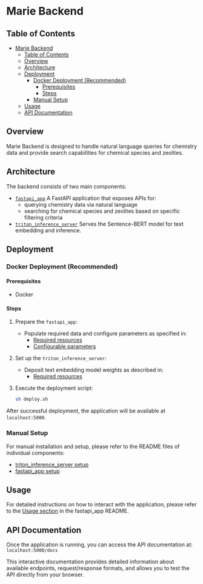 # Marie Backend

## Table of Contents
- [Marie Backend](#marie-backend)
  - [Table of Contents](#table-of-contents)
  - [Overview](#overview)
  - [Architecture](#architecture)
  - [Deployment](#deployment)
    - [Docker Deployment (Recommended)](#docker-deployment-recommended)
      - [Prerequisites](#prerequisites)
      - [Steps](#steps)
    - [Manual Setup](#manual-setup)
  - [Usage](#usage)
  - [API Documentation](#api-documentation)


## Overview
Marie Backend is designed to handle natural language queries for chemistry data and provide search capabilities for chemical species and zeolites.

## Architecture

The backend consists of two main components:

- [`fastapi_app`](./fastapi_app/) A FastAPI application that exposes APIs for:
  - querying chemistry data via natural language
  - searching for chemical species and zeolites based on specific filtering criteria
- [`triton_inference_server`](./triton_inference_server/) Serves the Sentence-BERT model for text embedding and inference.

## Deployment

### Docker Deployment (Recommended)

#### Prerequisites

- Docker

#### Steps

1. Prepare the `fastapi_app`:
   - Populate required data and configure parameters as specified in:
     - [Required resources](./fastapi_app/README.md#required-resources)
     - [Configurable parameters](./fastapi_app/README.md#configurable-parameters)

2. Set up the `triton_inference_server`:
   - Deposit text embedding model weights as described in:
     - [Required resources](./triton_inference_server/README.md#required-resources)

3. Execute the deployment script:
   ```bash
   sh deploy.sh
   ```
After successful deployment, the application will be available at `localhost:5000`.

### Manual Setup

For manual installation and setup, please refer to the README files of individual components:
- [triton_inference_server setup](triton_inference_server/README.md)
- [fastapi_app setup](fastapi_app/README.md)

## Usage

For detailed instructions on how to interact with the application, please refer to the [Usage section](./fastapi_app/README.md#usage) in the fastapi_app README.

## API Documentation

Once the application is running, you can access the API documentation at:
`localhost:5000/docs`

This interactive documentation provides detailed information about available endpoints, request/response formats, and allows you to test the API directly from your browser.

